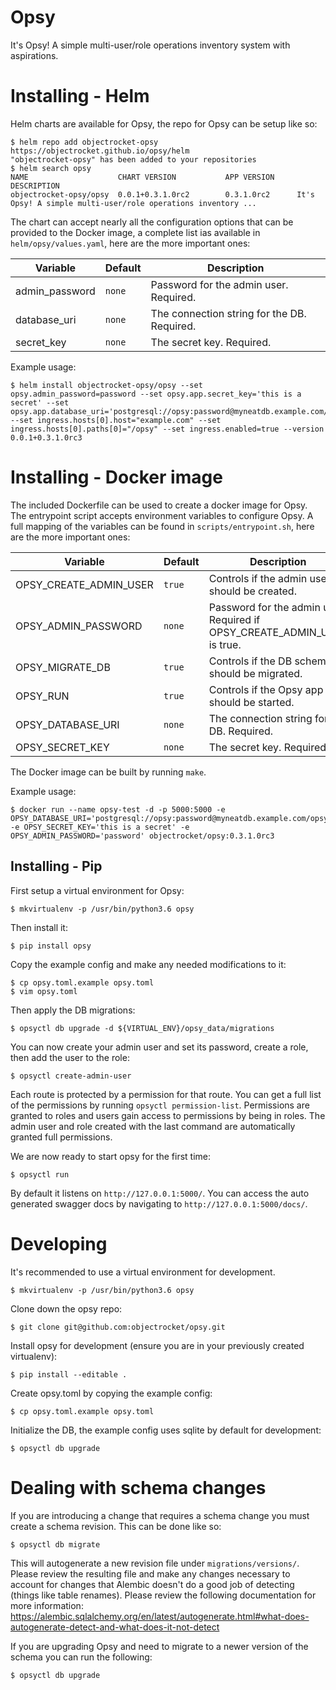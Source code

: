 # Opsy

It's Opsy! A simple multi-user/role operations inventory system with aspirations.

# Installing - Helm

Helm charts are available for Opsy, the repo for Opsy can be setup like so:

    $ helm repo add objectrocket-opsy https://objectrocket.github.io/opsy/helm
    "objectrocket-opsy" has been added to your repositories
    $ helm search opsy
    NAME                    CHART VERSION           APP VERSION     DESCRIPTION                                                 
    objectrocket-opsy/opsy  0.0.1+0.3.1.0rc2        0.3.1.0rc2      It's Opsy! A simple multi-user/role operations inventory ...

The chart can accept nearly all the configuration options that can be provided to the Docker image, a complete list ias available in `helm/opsy/values.yaml`, here are the more important ones:

| Variable               | Default | Description                                                              |
| ---------------------- | ------- | ------------------------------------------------------------------------ |
| admin_password         | `none`  | Password for the admin user. Required.                                   |
| database_uri           | `none`  | The connection string for the DB. Required.                              |
| secret_key             | `none`  | The secret key. Required.                                                |

Example usage:

    $ helm install objectrocket-opsy/opsy --set opsy.admin_password=password --set opsy.app.secret_key='this is a secret' --set opsy.app.database_uri='postgresql://opsy:password@myneatdb.example.com/opsy' --set ingress.hosts[0].host="example.com" --set ingress.hosts[0].paths[0]="/opsy" --set ingress.enabled=true --version 0.0.1+0.3.1.0rc3

# Installing - Docker image

The included Dockerfile can be used to create a docker image for Opsy. The entrypoint script accepts environment variables to configure Opsy. A full mapping of the variables can be found in `scripts/entrypoint.sh`, here are the more important ones:

| Variable               | Default | Description                                                              |
| ---------------------- | ------- | ------------------------------------------------------------------------ |
| OPSY_CREATE_ADMIN_USER | `true`  | Controls if the admin user should be created.                            |
| OPSY_ADMIN_PASSWORD    | `none`  | Password for the admin user. Required if OPSY_CREATE_ADMIN_USER is true. |
| OPSY_MIGRATE_DB        | `true`  | Controls if the DB schema should be migrated.                            |
| OPSY_RUN               | `true`  | Controls if the Opsy app should be started.                              |
| OPSY_DATABASE_URI      | `none`  | The connection string for the DB. Required.                              |
| OPSY_SECRET_KEY        | `none`  | The secret key. Required.                                                |

The Docker image can be built by running `make`.

Example usage:

    $ docker run --name opsy-test -d -p 5000:5000 -e OPSY_DATABASE_URI='postgresql://opsy:password@myneatdb.example.com/opsy' -e OPSY_SECRET_KEY='this is a secret' -e OPSY_ADMIN_PASSWORD='password' objectrocket/opsy:0.3.1.0rc3

## Installing - Pip

First setup a virtual environment for Opsy:

    $ mkvirtualenv -p /usr/bin/python3.6 opsy

Then install it:

    $ pip install opsy

Copy the example config and make any needed modifications to it:

    $ cp opsy.toml.example opsy.toml
    $ vim opsy.toml

Then apply the DB migrations:

    $ opsyctl db upgrade -d ${VIRTUAL_ENV}/opsy_data/migrations

You can now create your admin user and set its password, create a role, then add the user to the role:

    $ opsyctl create-admin-user

Each route is protected by a permission for that route. You can get a full list of the permissions by running `opsyctl permission-list`. Permissions are granted to roles and users gain access to permissions by being in roles. The admin user and role created with the last command are automatically granted full permissions.

We are now ready to start opsy for the first time:

    $ opsyctl run

By default it listens on `http://127.0.0.1:5000/`. You can access the auto generated swagger docs by navigating to `http://127.0.0.1:5000/docs/`.

# Developing
It's recommended to use a virtual environment for development.

    $ mkvirtualenv -p /usr/bin/python3.6 opsy

Clone down the opsy repo:

    $ git clone git@github.com:objectrocket/opsy.git

Install opsy for development (ensure you are in your previously created virtualenv):

    $ pip install --editable .

Create opsy.toml by copying the example config:

    $ cp opsy.toml.example opsy.toml

Initialize the DB, the example config uses sqlite by default for development:

    $ opsyctl db upgrade

# Dealing with schema changes

If you are introducing a change that requires a schema change you must create a schema revision. This can be done like so:

    $ opsyctl db migrate

This will autogenerate a new revision file under `migrations/versions/`. Please review the resulting file and make any changes necessary to account for changes that Alembic doesn't do a good job of detecting (things like table renames). Please review the following documentation for more information:
https://alembic.sqlalchemy.org/en/latest/autogenerate.html#what-does-autogenerate-detect-and-what-does-it-not-detect

If you are upgrading Opsy and need to migrate to a newer version of the schema you can run the following:

    $ opsyctl db upgrade
